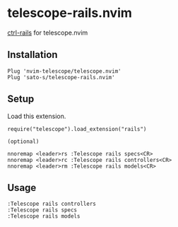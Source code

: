 # telescope-rails.nvim

[ctrl-rails](https://github.com/iurifq/ctrlp-rails.vim) for telescope.nvim

## Installation

```
Plug 'nvim-telescope/telescope.nvim'
Plug 'sato-s/telescope-rails.nvim'
```

## Setup

Load this extension.

```
require("telescope").load_extension("rails")
```

```
(optional) 

nnoremap <leader>rs :Telescope rails specs<CR>
nnoremap <leader>rc :Telescope rails controllers<CR>
nnoremap <leader>rm :Telescope rails models<CR>
```

## Usage


```
:Telescope rails controllers
:Telescope rails specs
:Telescope rails models
```

